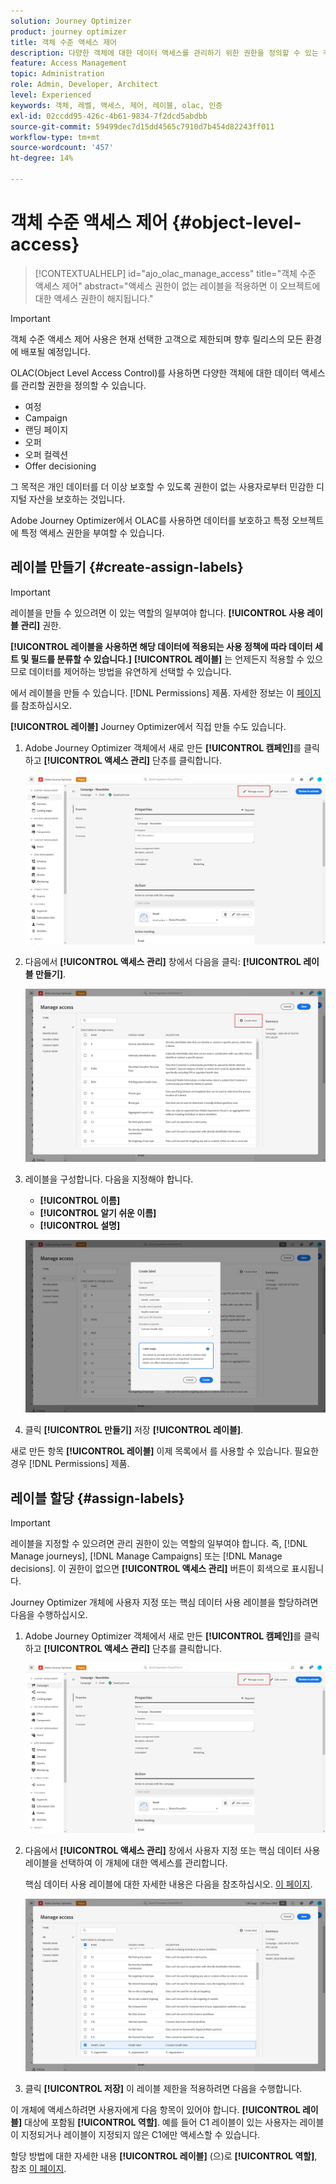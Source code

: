 ```yaml
---
solution: Journey Optimizer
product: journey optimizer
title: 객체 수준 액세스 제어
description: 다양한 객체에 대한 데이터 액세스를 관리하기 위한 권한을 정의할 수 있는 객체 수준 액세스 제어에 대해 알아봅니다
feature: Access Management
topic: Administration
role: Admin, Developer, Architect
level: Experienced
keywords: 객체, 레벨, 액세스, 제어, 레이블, olac, 인증
exl-id: 02ccdd95-426c-4b61-9834-7f2dcd5abdbb
source-git-commit: 59499dec7d15dd4565c7910d7b454d82243ff011
workflow-type: tm+mt
source-wordcount: '457'
ht-degree: 14%

---
```


# 객체 수준 액세스 제어 {#object-level-access}

>[!CONTEXTUALHELP]
>id="ajo_olac_manage_access"
>title="객체 수준 액세스 제어"
>abstract="액세스 권한이 없는 레이블을 적용하면 이 오브젝트에 대한 액세스 권한이 해지됩니다."

>[!IMPORTANT]
>
>객체 수준 액세스 제어 사용은 현재 선택한 고객으로 제한되며 향후 릴리스의 모든 환경에 배포될 예정입니다.

OLAC(Object Level Access Control)를 사용하면 다양한 객체에 대한 데이터 액세스를 관리할 권한을 정의할 수 있습니다.

* 여정
* Campaign
* 랜딩 페이지
* 오퍼
* 오퍼 컬렉션
* Offer decisioning

그 목적은 개인 데이터를 더 이상 보호할 수 있도록 권한이 없는 사용자로부터 민감한 디지털 자산을 보호하는 것입니다.

Adobe Journey Optimizer에서 OLAC를 사용하면 데이터를 보호하고 특정 오브젝트에 특정 액세스 권한을 부여할 수 있습니다.

## 레이블 만들기 {#create-assign-labels}

>[!IMPORTANT]
>
>레이블을 만들 수 있으려면 이 있는 역할의 일부여야 합니다. **[!UICONTROL 사용 레이블 관리]** 권한.

**[!UICONTROL 레이블을 사용하면 해당 데이터에 적용되는 사용 정책에 따라 데이터 세트 및 필드를 분류할 수 있습니다.]** **[!UICONTROL 레이블]** 는 언제든지 적용할 수 있으므로 데이터를 제어하는 방법을 유연하게 선택할 수 있습니다.

에서 레이블을 만들 수 있습니다. [!DNL Permissions] 제품. 자세한 정보는 이 [페이지](https://experienceleague.adobe.com/docs/experience-platform/access-control/abac/permissions-ui/labels.html)를 참조하십시오.

**[!UICONTROL 레이블]** Journey Optimizer에서 직접 만들 수도 있습니다.

1. Adobe Journey Optimizer 객체에서 새로 만든 **[!UICONTROL 캠페인]**&#x200B;를 클릭하고 **[!UICONTROL 액세스 관리]** 단추를 클릭합니다.

   ![](assets/olac_1.png)

1. 다음에서 **[!UICONTROL 액세스 관리]** 창에서 다음을 클릭: **[!UICONTROL 레이블 만들기]**.

   ![](assets/olac_2.png)

1. 레이블을 구성합니다. 다음을 지정해야 합니다.
   * **[!UICONTROL 이름]**
   * **[!UICONTROL 알기 쉬운 이름]**
   * **[!UICONTROL 설명]**

   ![](assets/olac_3.png)

1. 클릭 **[!UICONTROL 만들기]** 저장 **[!UICONTROL 레이블]**.

새로 만든 항목 **[!UICONTROL 레이블]** 이제 목록에서 를 사용할 수 있습니다. 필요한 경우 [!DNL Permissions] 제품.

## 레이블 할당 {#assign-labels}

>[!IMPORTANT]
>
>레이블을 지정할 수 있으려면 관리 권한이 있는 역할의 일부여야 합니다. 즉, [!DNL Manage journeys], [!DNL Manage Campaigns] 또는 [!DNL Manage decisions]. 이 권한이 없으면 **[!UICONTROL 액세스 관리]** 버튼이 회색으로 표시됩니다.

Journey Optimizer 개체에 사용자 지정 또는 핵심 데이터 사용 레이블을 할당하려면 다음을 수행하십시오.

1. Adobe Journey Optimizer 객체에서 새로 만든 **[!UICONTROL 캠페인]**&#x200B;를 클릭하고 **[!UICONTROL 액세스 관리]** 단추를 클릭합니다.

   ![](assets/olac_1.png)

1. 다음에서 **[!UICONTROL 액세스 관리]** 창에서 사용자 지정 또는 핵심 데이터 사용 레이블을 선택하여 이 개체에 대한 액세스를 관리합니다.

   핵심 데이터 사용 레이블에 대한 자세한 내용은 다음을 참조하십시오. [이 페이지](https://experienceleague.adobe.com/docs/experience-platform/data-governance/labels/reference.html).

   ![](assets/olac_4.png)

1. 클릭 **[!UICONTROL 저장]** 이 레이블 제한을 적용하려면 다음을 수행합니다.

이 개체에 액세스하려면 사용자에게 다음 항목이 있어야 합니다. **[!UICONTROL 레이블]** 대상에 포함됨 **[!UICONTROL 역할]**.
예를 들어 C1 레이블이 있는 사용자는 레이블이 지정되거나 레이블이 지정되지 않은 C1에만 액세스할 수 있습니다.

할당 방법에 대한 자세한 내용 **[!UICONTROL 레이블]** (으)로 **[!UICONTROL 역할]**, 참조 [이 페이지](https://experienceleague.adobe.com/docs/experience-platform/access-control/abac/permissions-ui/permissions.html#manage-labels-for-a-role).
